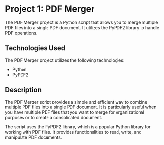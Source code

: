 # Project 1: PDF Merger

The PDF Merger project is a Python script that allows you to merge multiple PDF files into a single PDF document. It utilizes the PyPDF2 library to handle PDF operations.

## Technologies Used

The PDF Merger project utilizes the following technologies:

- Python
- PyPDF2

## Description

The PDF Merger script provides a simple and efficient way to combine multiple PDF files into a single PDF document. It is particularly useful when you have multiple PDF files that you want to merge for organizational purposes or to create a consolidated document.

The script uses the PyPDF2 library, which is a popular Python library for working with PDF files. It provides functionalities to read, write, and manipulate PDF documents.
